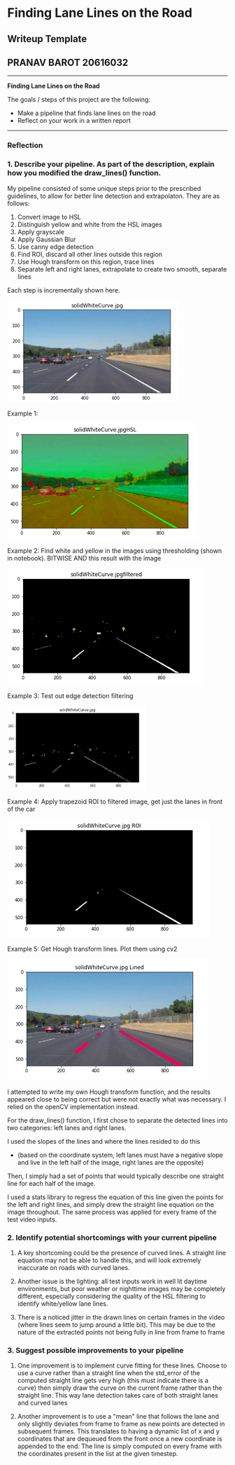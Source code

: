 # **Finding Lane Lines on the Road** 

## Writeup Template

## PRANAV BAROT 20616032


---

**Finding Lane Lines on the Road**

The goals / steps of this project are the following:
* Make a pipeline that finds lane lines on the road
* Reflect on your work in a written report


[//]: # (Image References)

[i1]: i1.png "Original"
[i2]: i2.png "HSL"
[i3]: i3.png "Grayscale"
[i4]: i4.png "Edges"
[i5]: i5.png "ROI"
[i6]: i6.png "Hough Lines"


---

### Reflection

### 1. Describe your pipeline. As part of the description, explain how you modified the draw_lines() function.

My pipeline consisted of some unique steps prior to the prescribed guidelines, to allow for better line detection and extrapolaton. 
They are as follows:

1. Convert image to HSL
2. Distinguish yellow and white from the HSL images
3. Apply grayscale
4. Apply Gaussian Blur
5. Use canny edge detection
6. Find ROI, discard all other lines outside this region
7. Use Hough transform on this region, trace lines
8. Separate left and right lanes, extrapolate to create two smooth, separate lines


Each step is incrementally shown here.

![text][i1]

Example 1:

![alt text][i2]

Example 2: Find white and yellow in the images using thresholding (shown in notebook). BITWISE AND this result with the image 

![alt text][i3]

Example 3: Test out edge detection filtering

![alt text][i4]

Example 4: Apply trapezoid ROI to filtered image, get just the lanes in front of the car

![alt text][i5]

Example 5: Get Hough transform lines. Plot them using cv2

![alt text][i6]


I attempted to write my own Hough transform function, and the results appeared close to being correct but were not exactly what was necessary.
I relied on the openCV implementation instead. 

For the draw_lines() function, I first chose to separate the detected lines into two categories: left lanes and right lanes.

I used the slopes of the lines and where the lines resided to do this 
 - (based on the coordinate system, left lanes must have a negative slope and live in the left half of the image, right lanes are the opposite)

Then, I simply had a set of points that would typically describe one straight line for each half of the image.

I used a stats library to regress the equation of this line given the points for the left and right lines, and simply drew the straight line equation on the image
throughout. The same process was applied for every frame of the test video inputs. 


### 2. Identify potential shortcomings with your current pipeline


1. A key shortcoming could be the presence of curved lines. A straight line equation may not be able to handle this, and will look extremely inaccurate
on roads with curved lanes.

2. Another issue is the lighting: all test inputs work in well lit daytime environments, but poor weather or nighttime images may be completely different,
especially considering the quality of the HSL filtering to identify white/yellow lane lines.

3. There is a noticed jitter in the drawn lines on certain frames in the video (where lines seem to jump around a little bit). This may be due to the nature of the extracted points not being fully in line from frame to frame


### 3. Suggest possible improvements to your pipeline

1. One improvement is to implement curve fitting for these lines. Choose to use a curve rather than a straight line when the std_error of the computed straight line
gets very high (this must indicate there is a curve) then simply draw the curve on the current frame rather than the straight line. This way lane detection takes care of both straight lanes and curved lanes

2. Another improvement is to use a "mean" line that follows the lane and only slightly deviates from frame to frame as new points are detected in subsequent frames. This translates to having a dynamic list of x and y coordinates that are dequeued from the front once a new coordinate is appended to the end. The line is simply computed on every frame with the coordinates present in the list at the given timestep.
